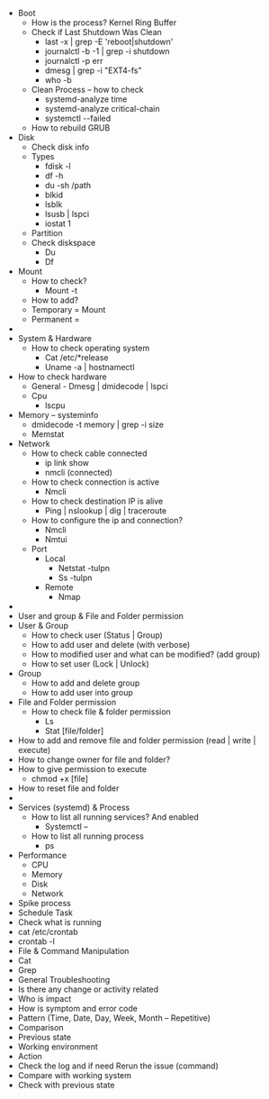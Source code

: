 - Boot
	- How is the process? Kernel Ring Buffer
	- Check if Last Shutdown Was Clean
		- last -x | grep -E 'reboot|shutdown'
		- journalctl -b -1 | grep -i shutdown
 		- journalctl -p err	
		- dmesg | grep -i "EXT4-fs"
		- who -b
	- Clean Process – how to check
		- systemd-analyze time
 		- systemd-analyze critical-chain
   		- systemctl --failed
	- How to rebuild GRUB
- Disk
	- Check disk info
	- Types
		- fdisk -l
		- df -h
		- du -sh /path
		- blkid
		- lsblk
		- lsusb | lspci
		- iostat 1
	- Partition
	- Check diskspace
		- Du
		- Df
- Mount
	- How to check?
		- Mount -t
	- How to add?
	- Temporary = Mount
	- Permanent =
-
- System & Hardware
	- How to check operating system
		- Cat /etc/*release
		- Uname -a | hostnamectl
- How to check hardware
	- General - Dmesg | dmidecode | lspci
	- Cpu
		- lscpu
- Memory – systeminfo
	- dmidecode -t memory | grep -i size
	- Memstat
- Network
	- How to check cable connected
		- ip link show
		- nmcli (connected)
	- How to check connection is active
		- Nmcli
	- How to check destination IP is alive
		- Ping | nslookup | dig | traceroute
	- How to configure the ip and connection?
		- Nmcli
		- Nmtui
	- Port
		- Local
			- Netstat -tulpn
			- Ss -tulpn
		- Remote
			- Nmap
-
- User and group & File and Folder permission
- User & Group
	- How to check user (Status | Group)
	- How to add user and delete (with verbose)
	- How to modified user and what can be modified? (add group)
	- How to set user (Lock | Unlock)
- Group
	- How to add and delete group
	- How to add user into group
- File and Folder permission
	- How to check file & folder permission
		- Ls
		- Stat [file/folder]
- How to add and remove file and folder permission (read | write | execute)
- How to change owner for file and folder?
- How to give permission to execute
	- chmod +x [file]
- How to reset file and folder
-
- Services (systemd) & Process
	- How to list all running services? And enabled
		- Systemctl –
	- How to list all running process
		- ps
- Performance
	- CPU
	- Memory
	- Disk
	- Network
- Spike process
- Schedule Task
- Check what is running
- cat /etc/crontab
- crontab -l
- File & Command Manipulation
- Cat
- Grep
- General Troubleshooting
- Is there any change or activity related
- Who is impact
- How is symptom and error code
- Pattern (Time, Date, Day, Week, Month – Repetitive)
- Comparison
- Previous state
- Working environment
- Action
- Check the log and if need Rerun the issue (command)
- Compare with working system
- Check with previous state
